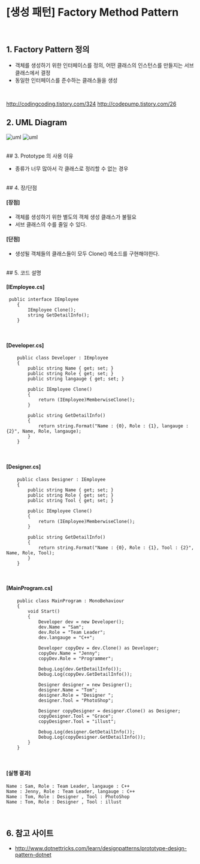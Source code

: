 # [생성 패턴] Factory Method Pattern 

<br />

## 1. Factory Pattern 정의
- 객체를 생성하기 위한 인터페이스를 정의, 어떤 클래스의 인스턴스를 만들지는 서브 클래스에서 결정
- 동일한 인터페이스를 준수하는 클래스들을 생성

<br />


http://codingcoding.tistory.com/324
http://codepump.tistory.com/26





























## 2. UML Diagram
![uml](http://www.dofactory.com/images/diagrams/net/prototype.gif)
![uml](http://www.dotnettricks.com/img/designpatterns/prototype1.png)

<br />
## 3. Prototype 의 사용 이유

- 종류가 너무 많아서 각 클래스로 정리할 수 없는 경우

<br />
## 4. 장/단점

#### [장점]
- 객체를 생성하기 위한 별도의 객체 생성 클래스가 불필요
- 서브 클래스의 수를 줄일 수 있다.

#### [단점]
- 생성될 객체들의 클래스들이 모두 Clone() 메소드를 구현해야한다.

<br />
## 5. 코드 설명

#### [IEmployee.cs]

~~~~
 public interface IEmployee
    {
        IEmployee Clone();
        string GetDetailInfo();
    }
~~~~
<br />

#### [Developer.cs]

~~~~
    public class Developer : IEmployee
    {
        public string Name { get; set; }
        public string Role { get; set; }
        public string langauge { get; set; }

        public IEmployee Clone()
        {
            return (IEmployee)MemberwiseClone();
        }

        public string GetDetailInfo()
        {
            return string.Format("Name : {0}, Role : {1}, langauge : {2}", Name, Role, langauge);
        }
    }
~~~~
<br />

#### [Designer.cs]

~~~~
    public class Designer : IEmployee
    {
        public string Name { get; set; }
        public string Role { get; set; }
        public string Tool { get; set; }

        public IEmployee Clone()
        {
            return (IEmployee)MemberwiseClone();
        }

        public string GetDetailInfo()
        {
            return string.Format("Name : {0}, Role : {1}, Tool : {2}", Name, Role, Tool);
        }
    }
~~~~
<br />

#### [MainProgram.cs]

~~~~
    public class MainProgram : MonoBehaviour
    {
        void Start()
        {
            Developer dev = new Developer();
            dev.Name = "Sam";
            dev.Role = "Team Leader";
            dev.langauge = "C++";

            Developer copyDev = dev.Clone() as Developer;
            copyDev.Name = "Jenny";
            copyDev.Role = "Programmer";

            Debug.Log(dev.GetDetailInfo());
            Debug.Log(copyDev.GetDetailInfo());

            Designer designer = new Designer();
            designer.Name = "Tom";
            designer.Role = "Designer ";
            designer.Tool = "PhotoShop";

            Designer copyDesigner = designer.Clone() as Designer;
            copyDesigner.Tool = "Grace";
            copyDesigner.Tool = "illust";

            Debug.Log(designer.GetDetailInfo());
            Debug.Log(copyDesigner.GetDetailInfo());
        }
    }
~~~~

<br />

#### [실행 결과]

	Name : Sam, Role : Team Leader, langauge : C++
	Name : Jenny, Role : Team Leader, langauge : C++
	Name : Tom, Role : Designer , Tool : PhotoShop
	Name : Tom, Role : Designer , Tool : illust

<br />

## 6. 참고 사이트
- <http://www.dotnettricks.com/learn/designpatterns/prototype-design-pattern-dotnet>


























